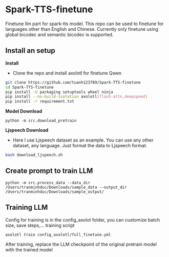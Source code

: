 # Spark-TTS-finetune
Finetune llm part for spark-tts model. This repo can be used to finetune for languages ​​other than English and Chinese.
Currently only finetune using global bicodec and semantic bicodec is supported.
## Install an setup
**Install**
- Clone the repo and install axolotl for finetune Qwen
``` sh
git clone https://github.com/tuanh123789/Spark-TTS-finetune
cd Spark-TTS-finetune
pip install -U packaging setuptools wheel ninja
pip install --no-build-isolation axolotl[flash-attn,deepspeed]
pip install -r requirement.txt
```
**Model Download**
```
python -m src.download_pretrain
```
**Ljspeech Download**
- Here I use Ljspeech dataset as an example. You can use any other dataset, any language. Just format the data to Ljspeech format.
```sh
bash download_ljspeech.sh
```
## Create prompt to train LLM
```
python -m src.process_data --data_dir /Users/tranminhduc/Downloads/sample_data --output_dir /Users/tranminhduc/Downloads/sample_output/
```
## Training LLM
Config for training is in the config_axolot folder, you can customize batch size, save steps,...
training script
```
axolotl train config_axolotl/full_finetune.yml
```
After training, replace the LLM checkpoint of the original pretrain model with the trained model
